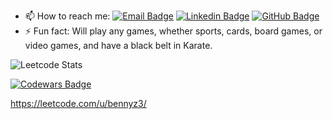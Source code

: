 - 📫 How to reach me: [![Email Badge](https://img.shields.io/badge/Email-lightgrey)](mailto:13ennyz@gmail.com)
[![Linkedin Badge](https://img.shields.io/badge/-LinkedIn-blue?style=flat&logo=Linkedin&logoColor=white)](https://www.linkedin.com/in/benny-zheng-b1768569/)
[![GitHub Badge](https://img.shields.io/github/followers/BennyZ3?label=Follow%20%40BennyZ3&style=social)](https://github.com/BennyZ3)
- ⚡ Fun fact: Will play any games, whether sports, cards, board games, or video games, and have a black belt in Karate.

![Leetcode Stats](https://leetcard.jacoblin.cool/bennyz3)

[![Codewars Badge](https://www.codewars.com/users/BennyZ3/badges/large)](https://www.codewars.com/users/BennyZ3)

https://leetcode.com/u/bennyz3/
